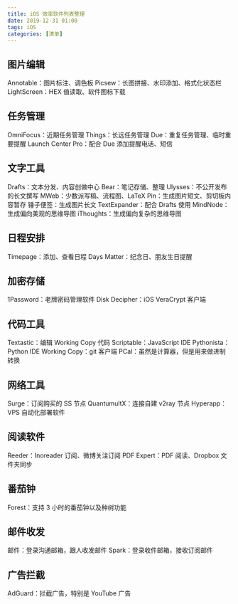 ```yaml
---
title: iOS 效率软件列表整理
date: 2019-12-31 01:00
tags: iOS
categories: [清单]
---
```


## 图片编辑
Annotable：图片标注、调色板
Picsew：长图拼接、水印添加、格式化状态栏
LightScreen：HEX 值读取、软件图标下载

<!-- more -->

## 任务管理
OmniFocus：近期任务管理
Things：长远任务管理
Due：重复任务管理、临时重要提醒
Launch Center Pro：配合 Due 添加提醒电话、短信

## 文字工具
Drafts：文本分发、内容创做中心
Bear：笔记存储、整理
Ulysses：不公开发布的长文撰写
MWeb：少数派写稿、流程图、LaTeX
Pin：生成图片短文、剪切板内容暂存
锤子便签：生成图片长文
TextExpander：配合 Drafts 使用
MindNode：生成偏向美观的思维导图
iThoughts：生成偏向复杂的思维导图

## 日程安排
Timepage：添加、查看日程
Days Matter：纪念日、朋友生日提醒

## 加密存储
1Password：老牌密码管理软件
Disk Decipher：iOS VeraCrypt 客户端

## 代码工具
Textastic：编辑 Working Copy 代码
Scriptable：JavaScript IDE
Pythonista：Python IDE
Working Copy：git 客户端
PCal：虽然是计算器，但是用来做进制转换

## 网络工具
Surge：订阅购买的 SS 节点
QuantumultX：连接自建 v2ray 节点
Hyperapp：VPS 自动化部署软件

## 阅读软件
Reeder：Inoreader 订阅、微博关注订阅
PDF Expert：PDF 阅读、Dropbox 文件夹同步

## 番茄钟
Forest：支持 3 小时的番茄钟以及种树功能

## 邮件收发
邮件：登录沟通邮箱，跟人收发邮件
Spark：登录收件邮箱，接收订阅邮件

## 广告拦截
AdGuard：拦截广告，特别是 YouTube 广告
